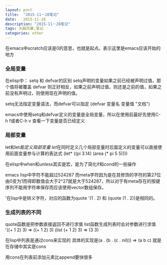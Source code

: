 ```yaml
---
layout: post
title:  "2015-11－28笔记"
date:   2015-11-28
description: "2015-11－28笔记"
tags: 头脑风暴,笔记
categories: other
---
```


在emacs中scratch应该是0的意思，也就是起点。表示这里是emacs应该开始的地方

### 全局变量
在elisp中：
setq 和 defvar的区别
setq声明的变量如果之前已经被声明过值，那个值将被覆盖
defvar 则正好相反，如果之前声明过值，则还是之前的值，如果之前没有声明过，则使用现在声明的值。

setq无法指定变量语法，而defvar可以指定
(defvar 变量名 变量值 "文档")

emacs中使用setq和defvar定义的变量是全局变量，所以在使用前最好先使用C-h f或者C-h v 查看一下变量是否已经定义

### 局部变量
let和let*能定义局部变量
let*在同时定义几个局部变量时后面定义的变量可以直接使用前面变量参与计算的表达式
(let* ((pi 3.14)
         (area (* pi 5 5))))


在elisp中when和unless其实是宏，是为了简化if和cond的一些操作


emacs lisp中字符不能超过524287
而meta字符因为是在其修饰的字符的第27位由0变为1而得即数值会大于2^27就是大于524287，所以对于有meta存在的按键序列不能用字符串保存而应该使用vector数组保存。

'在lisp中是转义字符，对应的函数为quote
'(1 . 2) 和 (quote (1 . 2))是相同的。

### 生成列表的不同
quote函数是把参数直接返回不进行求值
list函数生成列表时会对参数进行求值
'((+ 1 2) 3)  => ((+ 1 2) 3)
(list (+ 1 2) 3)  => (3 3)

在lisp中列表是通过cons来实现的
具体的实现是(a . (b . (c . nil)))  => (a b c)
就是在存储中其实是cons

用cons在列表前添加元素比append要快很多
